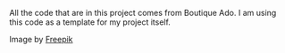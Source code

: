 All the code that are in this project comes from Boutique Ado. I am using this code as a template for my project itself.

Image by <a href="https://www.freepik.com/free-vector/flat-design-no-photo-sign_23101739.htm#query=no%20camera&position=4&from_view=keyword&track=ais">Freepik</a>